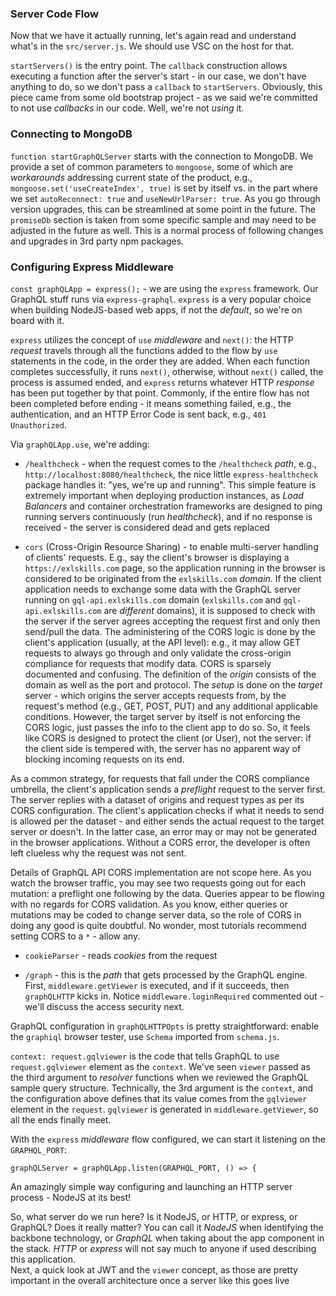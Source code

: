 ### Server Code Flow

Now that we have it actually running, let's again read and understand what's in the `src/server.js`. We should use VSC on the host for that.

`startServers()` is the entry point. The `callback` construction allows executing a function after the server's start - in our case, we don't have anything to do, so we don't pass a `callback` to `startServers`. Obviously, this piece came from some old bootstrap project - as we said we're committed to not use *callbacks* in our code. Well, we're not *using* it.

### Connecting to MongoDB

`function startGraphQLServer` starts with the connection to MongoDB. We provide a set of common parameters to `mongoose`, some of which are *workarounds* addressing current state of the product, e.g., `mongoose.set('useCreateIndex', true)` is set by itself vs. in the part where we set `autoReconnect: true` and `useNewUrlParser: true`. As you go through version upgrades, this can be streamlined at some point in the future. The `promiseDb` section is taken from some specific sample and may need to be adjusted in the future as well. This is a normal process of following changes and upgrades in 3rd party npm packages.

### Configuring Express Middleware

`const graphQLApp = express();` - we are using the `express` framework. Our GraphQL stuff runs via `express-graphql`. `express` is a very popular choice when building NodeJS-based web apps, if not the *default*, so we're on board with it.

`express` utilizes the concept of `use` *middleware* and `next()`: the HTTP *request* travels through all the functions added to the flow by `use` statements in the code, in the order they are added. When each function completes successfully, it runs `next()`, otherwise, without `next()` called, the process is assumed ended, and `express` returns whatever HTTP *response* has been put together by that point. Commonly, if the entire flow has not been completed before ending - it means something failed, e.g., the authentication, and an HTTP Error Code is sent back, e.g., `401 Unauthorized`.

Via `graphQLApp.use`, we're adding:

- `/healthcheck` - when the request comes to the `/healthcheck` *path*, e.g., `http://localhost:8080/healthcheck`, the nice little `express-healthcheck` package handles it: "yes, we're up and running". This simple feature is extremely important when deploying production instances, as *Load Balancers* and container orchestration frameworks are designed to  ping running servers continuously (run *healthcheck*), and if no response is received - the server is considered dead and gets replaced

- `cors` (Cross-Origin Resource Sharing) - to enable multi-server handling of clients' requests. E.g., say the client's browser is displaying a `https://exlskills.com` page, so the application running in the browser is considered to be originated from the `exlskills.com` *domain*. If the client application needs to exchange some data with the GraphQL server running on `gql-api.exlskills.com` domain (`exlskills.com` and `gql-api.exlskills.com` are *different* domains), it is supposed to check with the server if the server agrees accepting the request first and only then send/pull the data. The administering of the CORS logic is done by the client's application (usually, at the API level): e.g., it may allow GET requests to always go through and only validate the cross-origin compliance for requests that modify data. CORS is sparsely documented and confusing. The definition of the *origin* consists of the domain as well as the port and protocol. The *setup* is done on the *target* server - which origins the server accepts requests from, by the request's method (e.g., GET, POST, PUT) and any additional applicable conditions. However, the target server by itself is not enforcing the CORS logic, just passes the info to the client app to do so. So, it feels like CORS is designed to protect the client (or User), not the server: if the client side is tempered with, the server has no apparent way of blocking incoming requests on its end.

As a common strategy, for requests that fall under the CORS compliance umbrella, the client's application sends a *preflight* request to the server first. The server replies with a dataset of origins and request types as per its CORS configuration. The client's application checks if what it needs to send is allowed per the dataset - and either sends the actual request to the target server or doesn't. In the latter case, an error may or may not be generated in the browser applications. Without a CORS error, the developer is often left clueless why the request was not sent.

Details of GraphQL API CORS implementation are not scope here. As you watch the browser traffic, you may see two requests going out for each mutation: a preflight one following by the data. Queries appear to be flowing with no regards for CORS validation. As you know, either queries or mutations may be coded to change server data, so the role of CORS in doing any good is quite doubtful. No wonder, most tutorials recommend setting CORS to a `*` - allow any. 

- `cookieParser` - reads *cookies* from the request

- `/graph` - this is the *path* that gets processed by the GraphQL engine. First, `middleware.getViewer` is executed, and if it succeeds, then `graphQLHTTP` kicks in. Notice `middleware.loginRequired` commented out - we'll discuss the access security next.

GraphQL configuration in `graphQLHTTPOpts` is pretty straightforward: enable the `graphiql` browser tester, use `Schema` imported from `schema.js`. 

`context: request.gqlviewer` is the code that tells GraphQL to use `request.gqlviewer` element as the `context`. We've seen `viewer` passed as the third argument to *resolver* functions when we reviewed the GraphQL sample query structure. Technically, the 3rd argument is the `context`, and the configuration above defines that its value comes from the `gqlviewer` element in the `request`. `gqlviewer` is generated in `middleware.getViewer`, so all the ends finally meet.

With the `express` *middleware* flow configured, we can start it listening on the `GRAPHQL_PORT`:

```
graphQLServer = graphQLApp.listen(GRAPHQL_PORT, () => {
```
 
An amazingly simple way configuring and launching an HTTP server process - NodeJS at its best!

So, what server do we run here? Is it NodeJS, or HTTP, or express, or GraphQL? Does it really matter? You can call it *NodeJS* when identifying the backbone technology, or *GraphQL* when taking about the app component in the stack. *HTTP* or *express* will not say much to anyone if used describing this application.
<br>
Next, a quick look at JWT and the `viewer` concept, as those are pretty important in the overall architecture once a server like this goes live
